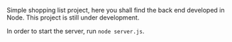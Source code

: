 Simple shopping list project, here you shall find the back end developed in Node. 
This project is still under development.

In order to start the server, run `node server.js`.
